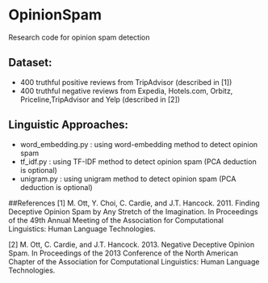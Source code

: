 # OpinionSpam
Research code for opinion spam detection
## Dataset:
- 400 truthful positive reviews from TripAdvisor (described in [1])
- 400 truthful negative reviews from Expedia, Hotels.com, Orbitz, Priceline,TripAdvisor and Yelp (described in [2])

## Linguistic Approaches:
- word_embedding.py : using word-embedding method to detect opinion spam
- tf_idf.py : using TF-IDF method to detect opinion spam (PCA deduction is optional)
- unigram.py : using unigram method to detect opinion spam (PCA deduction is optional)

##References
[1] M. Ott, Y. Choi, C. Cardie, and J.T. Hancock. 2011. Finding Deceptive
Opinion Spam by Any Stretch of the Imagination. In Proceedings of the 49th
Annual Meeting of the Association for Computational Linguistics: Human Language
Technologies.

[2] M. Ott, C. Cardie, and J.T. Hancock. 2013. Negative Deceptive Opinion Spam.
In Proceedings of the 2013 Conference of the North American Chapter of the
Association for Computational Linguistics: Human Language Technologies.